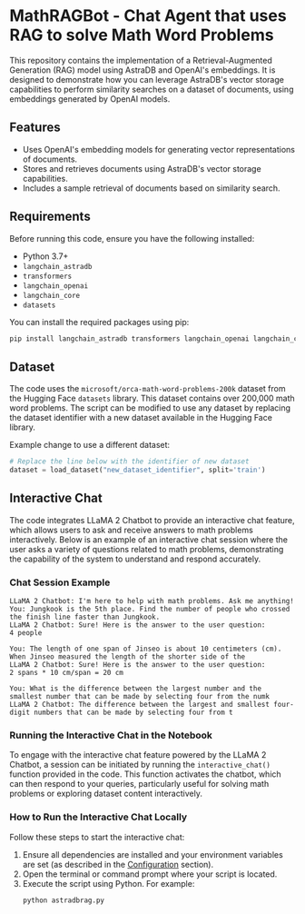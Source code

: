 # MathRAGBot - Chat Agent that uses RAG to solve Math Word Problems

This repository contains the implementation of a Retrieval-Augmented Generation (RAG) model using AstraDB and OpenAI's embeddings. It is designed to demonstrate how you can leverage AstraDB's vector storage capabilities to perform similarity searches on a dataset of documents, using embeddings generated by OpenAI models.

## Features

- Uses OpenAI's embedding models for generating vector representations of documents.
- Stores and retrieves documents using AstraDB's vector storage capabilities.
- Includes a sample retrieval of documents based on similarity search.

## Requirements

Before running this code, ensure you have the following installed:
- Python 3.7+
- `langchain_astradb`
- `transformers`
- `langchain_openai`
- `langchain_core`
- `datasets`

You can install the required packages using pip:

```bash
pip install langchain_astradb transformers langchain_openai langchain_core datasets
```

## Dataset

The code uses the `microsoft/orca-math-word-problems-200k` dataset from the Hugging Face `datasets` library. This dataset contains over 200,000 math word problems. The script can be modified to use any dataset by replacing the dataset identifier with a new dataset available in the Hugging Face library.

Example change to use a different dataset:

```python
# Replace the line below with the identifier of new dataset
dataset = load_dataset("new_dataset_identifier", split='train')
```

## Interactive Chat 

The code integrates LLaMA 2 Chatbot to provide an interactive chat feature, which allows users to ask and receive answers to math problems interactively. Below is an example of an interactive chat session where the user asks a variety of questions related to math problems, demonstrating the capability of the system to understand and respond accurately.

### Chat Session Example

```plaintext
LLaMA 2 Chatbot: I'm here to help with math problems. Ask me anything!
You: Jungkook is the 5th place. Find the number of people who crossed the finish line faster than Jungkook.
LLaMA 2 Chatbot: Sure! Here is the answer to the user question:
4 people

You: The length of one span of Jinseo is about 10 centimeters (cm). When Jinseo measured the length of the shorter side of the
LLaMA 2 Chatbot: Sure! Here is the answer to the user question:
2 spans * 10 cm/span = 20 cm

You: What is the difference between the largest number and the smallest number that can be made by selecting four from the numk
LLaMA 2 Chatbot: The difference between the largest and smallest four-digit numbers that can be made by selecting four from t
```

### Running the Interactive Chat in the Notebook

To engage with the interactive chat feature powered by the LLaMA 2 Chatbot, a session can be initiated by running the `interactive_chat()` function provided in the code. This function activates the chatbot, which can then respond to your queries, particularly useful for solving math problems or exploring dataset content interactively.

### How to Run the Interactive Chat Locally

Follow these steps to start the interactive chat:

1. Ensure all dependencies are installed and your environment variables are set (as described in the [Configuration](#configuration) section).
2. Open the terminal or command prompt where your script is located.
3. Execute the script using Python. For example:
   ```bash
   python astradbrag.py

